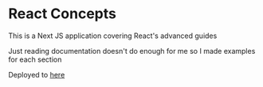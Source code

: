 # React Concepts

This is a Next JS application covering React's advanced guides

Just reading documentation doesn't do enough for me so I made examples for each section

Deployed to [here](https://react-concepts-iota.vercel.app/)
